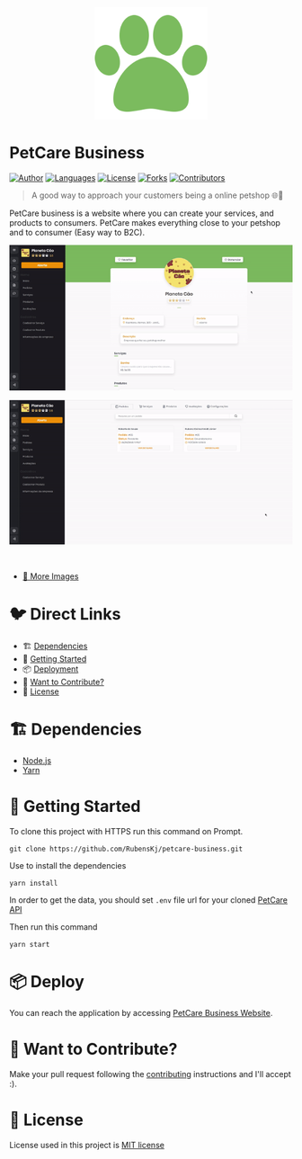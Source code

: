 <p align="center">
   <img src=".github/logo.png" width="200"/>
</p>

# PetCare Business

[![Author](https://img.shields.io/badge/author-RubensKj-00cc74?style=flat-square)](https://github.com/RubensKj)
[![Languages](https://img.shields.io/github/languages/count/RubensKj/petcare-business?color=00cc74&style=flat-square)](#)
[![License](https://img.shields.io/github/license/RubensKj/petcare-business?color=00cc74&style=flat-square)](https://github.com/RubensKj/petcare-business/LICENSE)
[![Forks](https://img.shields.io/github/forks/RubensKj/petcare-business?color=00cc74&style=flat-square)](https://github.com/RubensKj/petcare-business/network/members)
[![Contributors](https://img.shields.io/github/contributors/RubensKj/petcare-business?color=00cc74&style=flat-square)](https://github.com/RubensKj/petcare-business/graphs/contributors)

> A good way to approach your customers being a online petshop :globe_with_meridians::whale:

<p>PetCare business is a website where you can create your services, and products to consumers. PetCare makes everything close to your petshop and to consumer (Easy way to B2C).</p>

<p align="center"><img src="https://raw.githubusercontent.com/RubensKj/petcare-business/master/.github/main_page_company.gif"/></p>
<p align="center"><img src="https://raw.githubusercontent.com/RubensKj/petcare-business/master/.github/pedidos_page.gif"/></p>
<br/>

- [:camera_flash: More Images](https://github.com/RubensKj/petcare-business/tree/master/more_images)

# 🐦 Direct Links
 * 🏗 [Dependencies](#building_construction-dependencies)
 * 🚀 [Getting Started](#rocket-getting-started)
 * 📦 [Deployment](#package-deploy)
 * 🎉 [Want to Contribute?](#tada-want-to-contribute)
 * 📕 [License](#closed_book-license)


# :building_construction: Dependencies

- [Node.js](https://nodejs.org/en/)
- [Yarn](https://yarnpkg.com/getting-started/install)

# :rocket: Getting Started

To clone this project with HTTPS run this command on Prompt.

```git
git clone https://github.com/RubensKj/petcare-business.git
```

Use to install the dependencies

```git
yarn install
```

In order to get the data, you should set `.env` file url for your cloned [PetCare API](https://github.com/RubensKj/petcare-api) 

Then run this command

```git
yarn start
```


# :package: Deploy

You can reach the application by accessing [PetCare Business Website](https://petcare-business.now.sh/). 

# :tada: Want to Contribute?

Make your pull request following the [contributing](https://github.com/RubensKj/petcare-business/blob/master/CONTRIBUTING.md) instructions and I'll accept :).

# :closed_book: License

License used in this project is [MIT license](https://github.com/RubensKj/petcare-business/blob/master/LICENSE)
